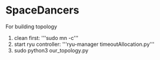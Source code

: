 # SpaceDancers

For building topology
1. clean first: '''sudo mn -c'''
2. start ryu controller: '''ryu-manager timeoutAllocation.py'''
3. sudo python3 our_topology.py
